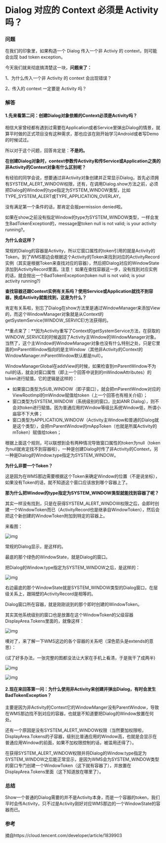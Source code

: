 # Dialog 对应的 Context 必须是 Activity吗？


### 问题

在我们的印象里，如果构造一个 Dialog 传入一个非 Activiy 的 context，则可能会出现 bad token exception。

今天我们就来彻底搞清楚这一块，**问题来了：**

1、为什么传入一个非 Activity 的 context 会出现错误？ 

2、传入的 context 一定要是 Activity 吗？

### 解答

#### **1.先来看第二问：创建Dialog对象依赖的Context必须是Activity吗？**

相信大家曾经都有遇到过需要在Application或者Service里弹出Dialog的情景，就算平时做的正式项目没有这种需求，那也应该在刚开始学习Android或者写Demo的时候试过。

所以对于这个问题，回答肯定是：**不是的。**

**在创建Dialog对象时，context参数传Activity和传Service或Application之类的非Activity的Context对象有什么区别呢？**

有经验的同学会说，想要通过非Activity对象创建并正常显示Dialog，首先必须拥有SYSTEM_ALERT_WINDOW权限，还有，在调用Dialog.show方法之前，必须把Dialog的Window的type指定为SYSTEM_WINDOW类型，比如TYPE_SYSTEM_ALERT或TYPE_APPLICATION_OVERLAY。

没有满足第一个条件的话，那肯定会报permission denied啦。

如果在show之前没有指定Window的type为SYSTEM_WINDOW类型，一样会发生BadTokenException的，message是token null is not valid; is your activity running?。

**为什么会这样？**

常规的Dialog的容器是Activity，所以它窗口属性的token引用的就是Activity的Token。到了WMS那边会根据这个Activity的Token来找到对应的ActivityRecord实例（其实是根据Token来查找对应的容器），然后把Dialog对应的WindowState添加到ActivityRecord里面。注意！ 如果在查找容器这一步，没有找到对应实例的话，就会抛出一个BadTokenException(token null is not valid; is your activity running?)

**查找容器还跟Context实例有关系吗？使用Service或Application就找不到容器，换成Activity就能找到，这是为什么？**

肯定有关系啦，别忘了Dialog在show方法里是通过WindowManager来添加View的，而这个WindowManager对象就是从Context的getSystemService(WINDOW_SERVICE)方法获得的。

**重点来了：**因为Activity重写了Context的getSystemService方法，在获取的WINDOW_SERVICE的时候返回了Activity主Window的WindowManager对象。当然了，这个主Window的WindowManager对象也没有什么特别之处，只是它里面的mParentWindow指向的是主Window（其他非Activity的Context的WindowManager.mParentWindow默认都是null）。

WindowManagerGlobal在addView的时候，如果检查到mParentWindow不为null的话，就会对窗口属性（即上一个回答中说到的mWindowAttributes）的token进行赋值，它的逻辑是这样的：

- 如果窗口类型为SUB_WINDOW（即子窗口），就会把mParentWindow对应的ViewRootImpl的mWindow赋值给token（上一个回答也有相关介绍）；
- 窗口类型为SYSTEM_WINDOW（系统级别的窗口，比如ANR Dialog），则不会对token进行赋值。因为普通应用的Window等级比系统Window低，所谓小庙容不下大佛；
- 窗口类型为APPLICATION_WINDOW（Activity主Window和普通的Dialog就是这个类型），会把mParentWindow的mAppToken（也就是所属Activity的mToken）赋值给token；

根据上面这个规则，可以联想到会有两种情况导致窗口属性的token为null（token为null就肯定找不到容器啦），一种是创建Dialog时传了非Activity的Context，另一种是Dialog的Window.type指定为SYSTEM_WINDOW。

**为什么非要一个Token？**

这是因为在WMS那边需要根据这个Token来确定Window的位置（不是说坐标），如果没有Token的话，就不知道这个窗口应该放到哪个容器上了。

**那为什么把Window的type指定为SYSTEM_WINDOW类型就能找到容器了呢？**

其实一样没有找到，只是在获得SYSTEM_ALERT_WINDOW权限之后，会即时创建一个WindowToken而已（ActivityRecord也是继承自WindowToken），然后会把这个新创建的WindowToken附加到特定的容器上。

来看图：

![img](./assets/ba987c1bf3a021d5f28bee3ee233d9a4.png)

常规的Dialog显示，是这样的。

最底的那个绿色的WindowState，就是Dialog的窗口。

把Dialog的Window.type指定为SYSTEM_WINDOW之后，是这样的：

![img](./assets/37571c566193c7db9cac7e9641884190.png)

右边最底的那个WindowState就是SYSTEM_WINDOW类型的Dialog窗口，在层级关系上，跟隔壁的ActivityRecord是相等的。

Dialog窗口所在容器，就是刚刚说到的那个即时创建的WindowToken。

其实其他系统级别的窗口也是放置在这个WindowToken的父级容器DisplayArea.Tokens里面的，就像这样：

![img](./assets/f6143d0714cd2144a98488df049f7b7a.png)

噢对了，来了解一下WMS这边的各个容器的关系吧（深色箭头是extends的意思）：

(试了好多办法，一张完整的图都没法让大家在手机上看清，于是我干了成两半)

![img](./assets/f4780bb41d0b7809b2cc1891408a09d1.png)

![img](./assets/0efdd29819cfb1364086fc06bf4ba819.png)

#### **2.现在来回答第一问：为什么使用非Activity来创建并弹出Dialog，有时会发生BadTokenException？**

主要是因为非Activity的Context它的WindowManger没有ParentWindow，导致在WMS那边找不到对应的容器，也就是不知道要把Dialog的Window放置在何处。

还有一个原因是没有SYSTEM_ALERT_WINDOW权限（当然要加权限啦，DisplayArea.Tokens的子容器，级别比普通应用的Window高，也就是会显示在普通应用Window的前面，如果不加权限控制的话，被滥用还得了）。

在获得SYSTEM_ALERT_WINDOW权限并将Dialog的Window.type指定为SYSTEM_WINDOW之后能正常显示，是因为WMS会为SYSTEM_WINDOW类型的窗口专门创建一个WindowToken（这下就有容器了），并放置在DisplayArea.Tokens里面（这下知道放在哪里了）。

### **总结**

Show一个普通的Dialog需要的并不是Activity本身，而是一个容器的token，我们平时会传Activity，只不过是Activity刚好对应WMS那边的一个WindowState的容器而已。

### 参考

摘自https://cloud.tencent.com/developer/article/1839903